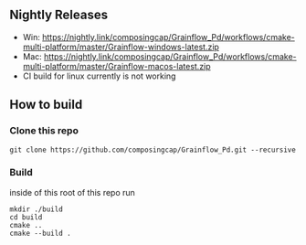 ## Nightly Releases
- Win: https://nightly.link/composingcap/Grainflow_Pd/workflows/cmake-multi-platform/master/Grainflow-windows-latest.zip
- Mac: https://nightly.link/composingcap/Grainflow_Pd/workflows/cmake-multi-platform/master/Grainflow-macos-latest.zip
- CI build for linux currently is not working
## How to build
### Clone this repo 
```
git clone https://github.com/composingcap/Grainflow_Pd.git --recursive 
```
### Build
inside of this root of this repo run
```
mkdir ./build
cd build
cmake ..
cmake --build .
```
